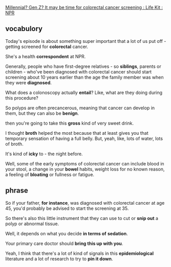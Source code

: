 [Millennial? Gen Z? It may be time for colorectal cancer screening : Life Kit : NPR](https://www.npr.org/transcripts/1191827596)
## vocabulory
Today's episode is about something super important that a lot of us put off - getting screened for **colorectal** cancer.

She's a health **correspondent** at NPR.

Generally, people who have first-degree relatives - so **siblings**, parents or children - who've been diagnosed with colorectal cancer should start screening about 10 years earlier than the age the family member was when they were **diagnosed**.

What does a colonoscopy actually **entail**? Like, what are they doing during this procedure?

So polyps are often precancerous, meaning that cancer can develop in them, but they can also be **benign**.

then you're going to take this **gross** kind of very sweet drink.

I thought **broth** helped the most because that at least gives you that temporary sensation of having a full belly. But, yeah, like, lots of water, lots of broth.

It's kind of **icky** to - the night before.

Well, some of the early symptoms of colorectal cancer can include blood in your stool, a change in your **bowel** habits, weight loss for no known reason, a feeling of **bloating** or fullness or fatigue.
## phrase
So if your father, **for instance**, was diagnosed with colorectal cancer at age 45, you'd probably be advised to start the screening at 35.

So there's also this little instrument that they can use to cut or **snip out** a polyp or abnormal tissue.

Well, it depends on what you decide **in terms of** **sedation**.

Your primary care doctor should **bring this up with you**.

Yeah, I think that there's a lot of kind of signals in this **epidemiological** literature and a lot of research to try to **pin it down**.
